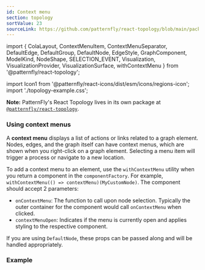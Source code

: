 ```yaml
---
id: Context menu
section: topology
sortValue: 23
sourceLink: https://github.com/patternfly/react-topology/blob/main/packages/module/patternfly-docs/content/examples/TopologyContextMenuDemo.tsx
---
```


import {
  ColaLayout,
  ContextMenuItem,
  ContextMenuSeparator,
  DefaultEdge,
  DefaultGroup,
  DefaultNode,
  EdgeStyle,
  GraphComponent,
  ModelKind,
  NodeShape,
  SELECTION_EVENT,
  Visualization,
  VisualizationProvider,
  VisualizationSurface,
  withContextMenu
} from '@patternfly/react-topology';

import Icon1 from '@patternfly/react-icons/dist/esm/icons/regions-icon';
import './topology-example.css';


**Note:** PatternFly's React Topology lives in its own package at [`@patternfly/react-topology`](https://www.npmjs.com/package/@patternfly/react-topology).

### Using context menus

A **context menu** displays a list of actions or links related to a graph element. Nodes, edges, and the graph itself can have context menus, which are shown when you right-click on a graph element. 
Selecting a menu item will trigger a process or navigate to a new location.  

To add a context menu to an element, use the `withContextMenu` utility when you return a component in the `componentFactory`. For example, `withContextMenu(() => contextMenu)(MyCustomNode)`. The component should accept 2 parameters: 

- `onContextMenu`: The function to call upon node selection. Typically the outer container for the component would call `onContextMenu` when clicked.
- `contextMenuOpen`: Indicates if the menu is currently open and applies styling to the respective component.

If you are using `DefaultNode`, these props can be passed along and will be handled appropriately.

<!--(you can simply extend `WithContextMenuProps`).-->


### Example 

```ts file='./TopologyContextMenuDemo.tsx'
```
